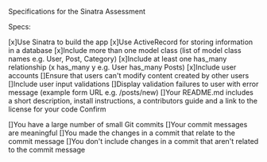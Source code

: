 Specifications for the Sinatra Assessment

Specs:

 [x]Use Sinatra to build the app
 [x]Use ActiveRecord for storing information in a database
 [x]Include more than one model class (list of model class names e.g. User, Post, Category)
 [x]Include at least one has_many relationship (x has_many y e.g. User has_many Posts)
 [x]Include user accounts
 []Ensure that users can't modify content created by other users
 []Include user input validations
 []Display validation failures to user with error message (example form URL e.g. /posts/new)
 []Your README.md includes a short description, install instructions, a contributors guide and a link to the license for your code
Confirm

 []You have a large number of small Git commits
 []Your commit messages are meaningful
 []You made the changes in a commit that relate to the commit message
 []You don't include changes in a commit that aren't related to the commit message
